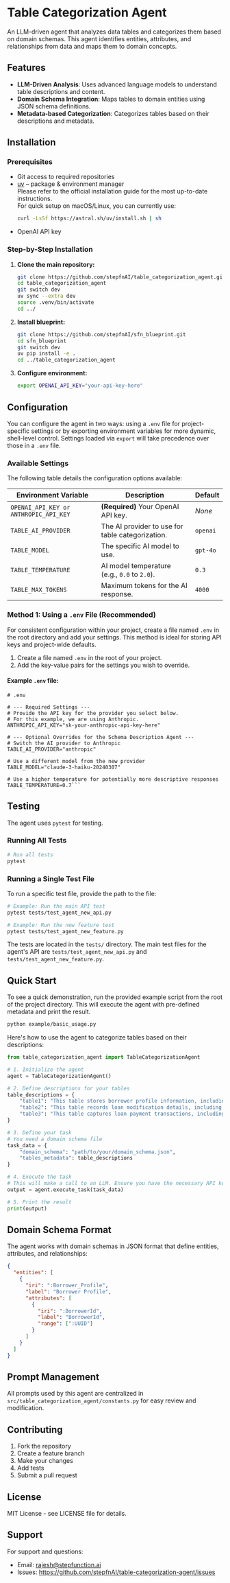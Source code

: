 # Table Categorization Agent

An LLM-driven agent that analyzes data tables and categorizes them based on domain schemas. This agent identifies entities, attributes, and relationships from data and maps them to domain concepts.

## Features

- **LLM-Driven Analysis**: Uses advanced language models to understand table descriptions and content.
- **Domain Schema Integration**: Maps tables to domain entities using JSON schema definitions.
- **Metadata-based Categorization**: Categorizes tables based on their descriptions and metadata.

## Installation
### Prerequisites
- Git access to required repositories
- [uv](https://docs.astral.sh/uv/getting-started/installation/) – package & environment manager  
  Please refer to the official installation guide for the most up-to-date instructions.  
  For quick setup on macOS/Linux, you can currently use:  
  ```bash
  curl -LsSf https://astral.sh/uv/install.sh | sh
  ```
- OpenAI API key


### Step-by-Step Installation

1. **Clone the main repository:**
   ```bash
   git clone https://github.com/stepfnAI/table_categorization_agent.git
   cd table_categorization_agent
   git switch dev
   uv sync --extra dev
   source .venv/bin/activate
   cd ../
   ```

2. **Install blueprint:** 
   ```bash
   git clone https://github.com/stepfnAI/sfn_blueprint.git
   cd sfn_blueprint
   git switch dev
   uv pip install -e .
   cd ../table_categorization_agent
   ```

3. **Configure environment:**
   ```bash
   export OPENAI_API_KEY="your-api-key-here"
   ```

## Configuration

You can configure the agent in two ways: using a `.env` file for project-specific settings or by exporting environment variables for more dynamic, shell-level control. Settings loaded via `export` will take precedence over those in a `.env` file.

### Available Settings

The following table details the configuration options available:

| Environment Variable        | Description                                  | Default      |
| --------------------------- | -------------------------------------------- | ------------ |
| `OPENAI_API_KEY or ANTHROPIC_API_KEY`            | **(Required)** Your OpenAI API key.          | *None*       |
| `TABLE_AI_PROVIDER`   | The AI provider to use for table categorization.     | `openai`     |
| `TABLE_MODEL`         | The specific AI model to use.        | `gpt-4o`     |
| `TABLE_TEMPERATURE`               | AI model temperature (e.g., `0.0` to `2.0`). | `0.3`        |
| `TABLE_MAX_TOKENS`                | Maximum tokens for the AI response.          | `4000`       |

### Method 1: Using a `.env` File (Recommended)

For consistent configuration within your project, create a file named `.env` in the root directory and add your settings. This method is ideal for storing API keys and project-wide defaults.

1.  Create a file named `.env` in the root of your project.
2.  Add the key-value pairs for the settings you wish to override.

#### Example `.env` file:

```dotenv
# .env

# --- Required Settings ---
# Provide the API key for the provider you select below.
# For this example, we are using Anthropic.
ANTHROPIC_API_KEY="sk-your-anthropic-api-key-here"

# --- Optional Overrides for the Schema Description Agent ---
# Switch the AI provider to Anthropic
TABLE_AI_PROVIDER="anthropic"

# Use a different model from the new provider
TABLE_MODEL="claude-3-haiku-20240307"

# Use a higher temperature for potentially more descriptive responses
TABLE_TEMPERATURE=0.7```
```


## Testing

The agent uses `pytest` for testing.

### Running All Tests

```bash
# Run all tests
pytest
```

### Running a Single Test File

To run a specific test file, provide the path to the file:

```bash
# Example: Run the main API test
pytest tests/test_agent_new_api.py
```

```bash
# Example: Run the new feature test
pytest tests/test_agent_new_feature.py
```

The tests are located in the `tests/` directory. The main test files for the agent's API are `tests/test_agent_new_api.py` and `tests/test_agent_new_feature.py`.




## Quick Start

To see a quick demonstration, run the provided example script from the root of the project directory. This will execute the agent with pre-defined metadata and print the result.

```bash
python example/basic_usage.py
```


Here's how to use the agent to categorize tables based on their descriptions:

```python
from table_categorization_agent import TableCategorizationAgent

# 1. Initialize the agent
agent = TableCategorizationAgent()

# 2. Define descriptions for your tables
table_descriptions = {
    "table1": "This table stores borrower profile information, including personal details, contact information, identification numbers, and credit-related attributes. Each row represents a unique borrower record used for managing borrower data.",
    "table2": "This table records loan modification details, including references to borrower and loan IDs, modification attributes, updated terms, and approval information. Each row represents a specific modification event for a loan.",
    "table3": "This table captures loan payment transactions, including breakdowns of principal, interest, insurance, and tax components. Each row represents a transaction with associated loan reference, payment details, and status."
}

# 3. Define your task
# You need a domain schema file 
task_data = {
    "domain_schema": "path/to/your/domain_schema.json",
    "tables_metadata": table_descriptions
}

# 4. Execute the task
# This will make a call to an LLM. Ensure you have the necessary API keys configured.
output = agent.execute_task(task_data)

# 5. Print the result
print(output)
```

## Domain Schema Format

The agent works with domain schemas in JSON format that define entities, attributes, and relationships:

```json
{
  "entities": [
    {
      "iri": ":Borrower_Profile",
      "label": "Borrower Profile",
      "attributes": [
        {
          "iri": ":BorrowerId",
          "label": "BorrowerId",
          "range": [":UUID"]
        }
      ]
    }
  ]
}
```


## Prompt Management

All prompts used by this agent are centralized in `src/table_categorization_agent/constants.py` for easy review and modification.

## Contributing

1.  Fork the repository
2.  Create a feature branch
3.  Make your changes
4.  Add tests
5.  Submit a pull request

## License

MIT License - see LICENSE file for details.

## Support

For support and questions:
- Email: rajesh@stepfunction.ai
- Issues: https://github.com/stepfnAI/table-categorization-agent/issues
